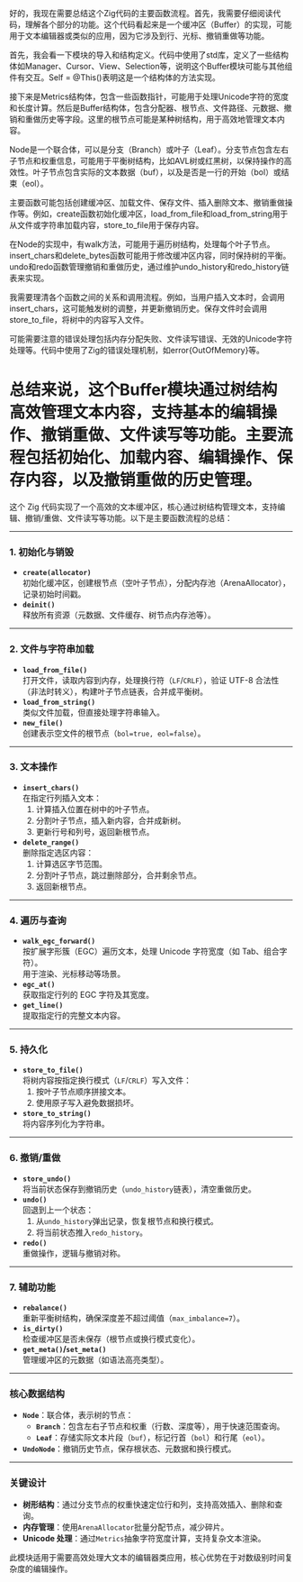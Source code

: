 好的，我现在需要总结这个Zig代码的主要函数流程。首先，我需要仔细阅读代码，理解各个部分的功能。这个代码看起来是一个缓冲区（Buffer）的实现，可能用于文本编辑器或类似的应用，因为它涉及到行、光标、撤销重做等功能。

首先，我会看一下模块的导入和结构定义。代码中使用了std库，定义了一些结构体如Manager、Cursor、View、Selection等，说明这个Buffer模块可能与其他组件有交互。Self = @This()表明这是一个结构体的方法实现。

接下来是Metrics结构体，包含一些函数指针，可能用于处理Unicode字符的宽度和长度计算。然后是Buffer结构体，包含分配器、根节点、文件路径、元数据、撤销和重做历史等字段。这里的根节点可能是某种树结构，用于高效地管理文本内容。

Node是一个联合体，可以是分支（Branch）或叶子（Leaf）。分支节点包含左右子节点和权重信息，可能用于平衡树结构，比如AVL树或红黑树，以保持操作的高效性。叶子节点包含实际的文本数据（buf），以及是否是一行的开始（bol）或结束（eol）。

主要函数可能包括创建缓冲区、加载文件、保存文件、插入删除文本、撤销重做操作等。例如，create函数初始化缓冲区，load_from_file和load_from_string用于从文件或字符串加载内容，store_to_file用于保存内容。

在Node的实现中，有walk方法，可能用于遍历树结构，处理每个叶子节点。insert_chars和delete_bytes函数可能用于修改缓冲区内容，同时保持树的平衡。undo和redo函数管理撤销和重做历史，通过维护undo_history和redo_history链表来实现。

我需要理清各个函数之间的关系和调用流程。例如，当用户插入文本时，会调用insert_chars，这可能触发树的调整，并更新撤销历史。保存文件时会调用store_to_file，将树中的内容写入文件。

可能需要注意的错误处理包括内存分配失败、文件读写错误、无效的Unicode字符处理等。代码中使用了Zig的错误处理机制，如error{OutOfMemory}等。

总结来说，这个Buffer模块通过树结构高效管理文本内容，支持基本的编辑操作、撤销重做、文件读写等功能。主要流程包括初始化、加载内容、编辑操作、保存内容，以及撤销重做的历史管理。
================================================
这个 Zig 代码实现了一个高效的文本缓冲区，核心通过树结构管理文本，支持编辑、撤销/重做、文件读写等功能。以下是主要函数流程的总结：

---

### **1. 初始化与销毁**
- **`create(allocator)`**  
  初始化缓冲区，创建根节点（空叶子节点），分配内存池（ArenaAllocator），记录初始时间戳。
- **`deinit()`**  
  释放所有资源（元数据、文件缓存、树节点内存池等）。

---

### **2. 文件与字符串加载**
- **`load_from_file()`**  
  打开文件，读取内容到内存，处理换行符（`LF`/`CRLF`），验证 UTF-8 合法性（非法时转义），构建叶子节点链表，合并成平衡树。
- **`load_from_string()`**  
  类似文件加载，但直接处理字符串输入。
- **`new_file()`**  
  创建表示空文件的根节点（`bol=true, eol=false`）。

---

### **3. 文本操作**
- **`insert_chars()`**  
  在指定行列插入文本：  
  1. 计算插入位置在树中的叶子节点。  
  2. 分割叶子节点，插入新内容，合并成新树。  
  3. 更新行号和列号，返回新根节点。
- **`delete_range()`**  
  删除指定选区内容：  
  1. 计算选区字节范围。  
  2. 分割叶子节点，跳过删除部分，合并剩余节点。  
  3. 返回新根节点。

---

### **4. 遍历与查询**
- **`walk_egc_forward()`**  
  按扩展字形簇（EGC）遍历文本，处理 Unicode 字符宽度（如 Tab、组合字符）。  
  用于渲染、光标移动等场景。
- **`egc_at()`**  
  获取指定行列的 EGC 字符及其宽度。
- **`get_line()`**  
  提取指定行的完整文本内容。

---

### **5. 持久化**
- **`store_to_file()`**  
  将树内容按指定换行模式（`LF`/`CRLF`）写入文件：  
  1. 按叶子节点顺序拼接文本。  
  2. 使用原子写入避免数据损坏。
- **`store_to_string()`**  
  将内容序列化为字符串。

---

### **6. 撤销/重做**
- **`store_undo()`**  
  将当前状态保存到撤销历史（`undo_history`链表），清空重做历史。
- **`undo()`**  
  回退到上一个状态：  
  1. 从`undo_history`弹出记录，恢复根节点和换行模式。  
  2. 将当前状态推入`redo_history`。
- **`redo()`**  
  重做操作，逻辑与撤销对称。

---

### **7. 辅助功能**
- **`rebalance()`**  
  重新平衡树结构，确保深度差不超过阈值（`max_imbalance=7`）。
- **`is_dirty()`**  
  检查缓冲区是否未保存（根节点或换行模式变化）。
- **`get_meta()`/`set_meta()`**  
  管理缓冲区的元数据（如语法高亮类型）。

---

### **核心数据结构**
- **`Node`**：联合体，表示树的节点：  
  - **`Branch`**：包含左右子节点和权重（行数、深度等），用于快速范围查询。  
  - **`Leaf`**：存储实际文本片段（`buf`），标记行首（`bol`）和行尾（`eol`）。
- **`UndoNode`**：撤销历史节点，保存根状态、元数据和换行模式。

---

### **关键设计**
- **树形结构**：通过分支节点的权重快速定位行和列，支持高效插入、删除和查询。  
- **内存管理**：使用`ArenaAllocator`批量分配节点，减少碎片。  
- **Unicode 处理**：通过`Metrics`抽象字符宽度计算，支持复杂文本渲染。

此模块适用于需要高效处理大文本的编辑器类应用，核心优势在于对数级别时间复杂度的编辑操作。